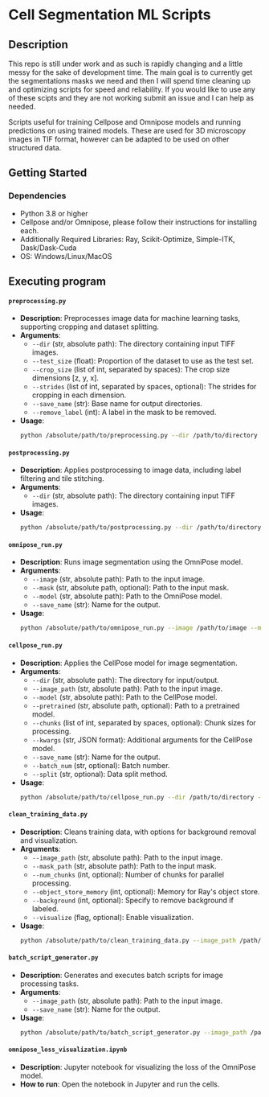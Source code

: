 # Cell Segmentation ML Scripts

## Description
This repo is still under work and as such is rapidly changing and a little messy for the sake of development time. The main goal is to currently get the segmentations masks we need and then I will spend time cleaning up and optimizing scripts for speed and reliability. If you would like to use any of these scipts and they are not working submit an issue and I can help as needed.

Scripts useful for training Cellpose and Omnipose models and running predictions on using trained models. These are used for 3D microscopy images in TIF format, however can be adapted to be used on other structured data.

## Getting Started

### Dependencies
* Python 3.8 or higher
* Cellpose and/or Omnipose, please follow their instructions for installing each.
* Additionally Required Libraries: Ray, Scikit-Optimize, Simple-ITK, Dask/Dask-Cuda
* OS: Windows/Linux/MacOS

## Executing program

#### `preprocessing.py`
* **Description**: Preprocesses image data for machine learning tasks, supporting cropping and dataset splitting.
* **Arguments**:
  * `--dir` (str, absolute path): The directory containing input TIFF images.
  * `--test_size` (float): Proportion of the dataset to use as the test set.
  * `--crop_size` (list of int, separated by spaces): The crop size dimensions [z, y, x].
  * `--strides` (list of int, separated by spaces, optional): The strides for cropping in each dimension.
  * `--save_name` (str): Base name for output directories.
  * `--remove_label` (int): A label in the mask to be removed.
* **Usage**:
  ```bash
  python /absolute/path/to/preprocessing.py --dir /path/to/directory --test_size 0.2 --crop_size 1 64 64 --strides 1 32 32 --save_name processed --remove_label 0

#### `postprocessing.py`
* **Description**: Applies postprocessing to image data, including label filtering and tile stitching.
* **Arguments**:
  * `--dir` (str, absolute path): The directory containing input TIFF images.
* **Usage**:
  ```bash
  python /absolute/path/to/postprocessing.py --dir /path/to/directory

#### `omnipose_run.py`
* **Description**: Runs image segmentation using the OmniPose model.
* **Arguments**:
  * `--image` (str, absolute path): Path to the input image.
  * `--mask` (str, absolute path, optional): Path to the input mask.
  * `--model` (str, absolute path): Path to the OmniPose model.
  * `--save_name` (str): Name for the output.
* **Usage**:
  ```bash
  python /absolute/path/to/omnipose_run.py --image /path/to/image --mask /path/to/mask --model /path/to/model --save_name output

#### `cellpose_run.py`
* **Description**: Applies the CellPose model for image segmentation.
* **Arguments**:
  * `--dir` (str, absolute path): The directory for input/output.
  * `--image_path` (str, absolute path): Path to the input image.
  * `--model` (str, absolute path): Path to the CellPose model.
  * `--pretrained` (str, absolute path, optional): Path to a pretrained model.
  * `--chunks` (list of int, separated by spaces, optional): Chunk sizes for processing.
  * `--kwargs` (str, JSON format): Additional arguments for the CellPose model.
  * `--save_name` (str): Name for the output.
  * `--batch_num` (str, optional): Batch number.
  * `--split` (str, optional): Data split method.
* **Usage**:
  ```bash
  python /absolute/path/to/cellpose_run.py --dir /path/to/directory --image_path /path/to/image --model /path/to/model --pretrained /path/to/pretrained --chunks 500 500 --kwargs '{"diameter": 30, "do_3D": true}' --save_name output --batch_num 1 --split method

#### `clean_training_data.py`
* **Description**: Cleans training data, with options for background removal and visualization.
* **Arguments**:
  * `--image_path` (str, absolute path): Path to the input image.
  * `--mask_path` (str, absolute path): Path to the input mask.
  * `--num_chunks` (int, optional): Number of chunks for parallel processing.
  * `--object_store_memory` (int, optional): Memory for Ray's object store.
  * `--background` (int, optional): Specify to remove background if labeled.
  * `--visualize` (flag, optional): Enable visualization.
* **Usage**:
  ```bash
  python /absolute/path/to/clean_training_data.py --image_path /path/to/image --mask_path /path/to/mask --num_chunks 4 --object_store_memory 5000000000 --background 1 --visualize

#### `batch_script_generator.py`
* **Description**: Generates and executes batch scripts for image processing tasks.
* **Arguments**:
  * `--image_path` (str, absolute path): Path to the input image.
  * `--save_name` (str): Name for the output.
* **Usage**:
  ```bash
  python /absolute/path/to/batch_script_generator.py --image_path /path/to/image --save_name output

#### `omnipose_loss_visualization.ipynb`
* **Description**: Jupyter notebook for visualizing the loss of the OmniPose model.
* **How to run**: Open the notebook in Jupyter and run the cells.

